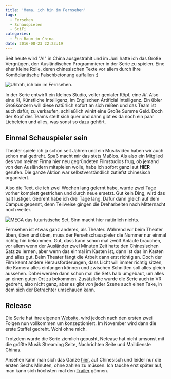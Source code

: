 ```yaml
---
title: 'Mama, ich bin im Fernsehen'
tags:
  - Fersehen
  - Schauspielen
  - SciFi
categories:
  - Ein Baum in China
date: 2016-08-23 22:23:19
---
```



Seit heute wird "AI" in China ausgestrahlt und im Juni hatte ich das Große Vergnügen, den Ausländischen Programmierer in der Serie zu spielen. Eine eher kleine Rolle, deren chinesischen Texte vor allem durch ihre Komödiantische Falschbetonung auffallen ;)

![Uhhhh, ich bin im Fernsehen.](/images/china/dreh.jpg)

In der Serie entwirft ein kleines Studio, voller genialer Köpf, eine *AI*. Also eine KI, Künstliche Intelligenz, im Englischen Artificial Intelligenz. Ein übler Großkonzern will diese natürlich sofort an sich reißen und das Team ist auch dafür, zu verkaufen, schließlich winkt eine Große Summe Geld. Doch der Kopf des Teams stellt sich quer und dann gibt es da noch ein paar Liebeleien und alles, was sonst so dazu gehört.

<!-- more -->

## Einmal Schauspieler sein

Theater spiele ich ja schon seit Jahren und ein Musikvideo haben wir auch schon mal gedreht. Spaß macht mir das stets Maßlos. Als also ein Mitglied des von meiner Firma hier neu gegründeten Filmstudios frug, ob jemand von den Ausländern mitspielen wolle, habe ich sofort ganz laut **HIER** gerufen. Die ganze Aktion war selbstverständlich zutiefst chinesisch organisiert.

Also die Text, die ich zwei Wochen lang gelernt habe, wurde zwei Tage vorher komplett gestrichen und durch neue ersetzt. Gut kein Ding, wird das halt lustiger. Gedreht habe ich drei Tage lang. Dafür dann gleich auf dem Campus gepennt, denn Teilweise gingen die Dreharbeiten nach Mitternacht noch weiter.

![MEGA das futuristische Set, Sinn macht hier natürlich nichts.](/images/china/set.jpg)

Fernsehen ist etwas ganz anderes, als Theater. Während wir beim Theater üben, üben und üben, muss der Fersehschauspieler die Nummer nur einmal richtig hin bekommen. Gut, dass kann schon mal zwölf Anlaufe brauchen, vor allem wenn der Ausländer zwei Minuten Zeit hatte den Chinesischen Satz zu lernen, aber wenn das einmal im Kasten ist, dann ist das im Kasten und alles gut. Beim Theater fängt die Arbeit dann erst richtig an. Doch der Film kennt andere Herausforderungen, dass Licht will immer richtig sitzen, die Kamera alles einfangen können und zwischen Schnitten soll alles gleich aussehen. Dabei werden dann schon mal die Sets halb umgebaut, um alles an einen guten Ort zu bekommen. Zusätzliche wurde die Serie auch in VR gedreht, also nicht ganz, aber es gibt von jeder Szene auch einen Take, in dem sich der Betrachter umschauen kann.

## Release

Die Serie hat ihre eigenen [Website](http://juexing.163.com/), wird jedoch nach den ersten zwei Folgen nun vollkommen um konzeptioniert. Im November wird dann die erste Staffel gedreht. Wohl ohne mich.

Trotzdem wurde die Serie ziemlich gepusht, Netease hat nicht umsonst mit die größte Musik Streaming Seite, Nachrichten Seite und Maildienste Chinas.

Ansehen kann man sich das Ganze [hier](http://www.iqiyi.com/v_19rrli9sfs.html?fv=0de34a4e90b02e5161b483edd5e617be), auf Chinesisch und leider nur die ersten Sechs Minuten, ohne zahlen zu müssen. Ich tauche erst später auf, man kann sich höchsten mal den [Trailer](http://www.iqiyi.com/v_19rrli9sfs.html?fv=0de34a4e90b02e5161b483edd5e617be#curid=522929700_1de9b4c769ccc0419e6ed9ed7c0b086d) gönnen.
